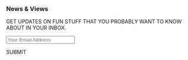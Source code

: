 
### News &amp; Views

GET UPDATES ON FUN STUFF THAT YOU PROBABLY WANT TO KNOW ABOUT IN YOUR INBOX.

<input class="newsletter-signup" type="text" placeholder="Your Email Address" />

<a class="btn btn-primary">SUBMIT</a>